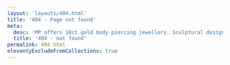 ```yaml
---
layout: 'layouts/404.html'
title: '404 - Page not found'
meta:
  desc: 'MP offers 18ct gold body piercing jewellery. Sculptural designs with an instantly recognisable Hannah Martin edge that can be worn alone, customised and added to through time.'
  title: '404 - not found'
permalink: 404.html
eleventyExcludeFromCollections: true
---
```

